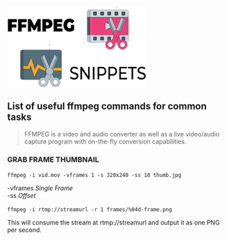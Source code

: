 ![FFmpeg Snippets](/FFMPEG-Snippets.png)

## List of useful ffmpeg commands for common tasks

> FFMPEG is a video and audio converter as well as a live video/audio capture program with on-the-fly conversion capabilities.

### GRAB FRAME THUMBNAIL    

  `ffmpeg -i vid.mov -vframes 1 -s 320x240 -ss 10 thumb.jpg`

  -vframes  *Single Frame*<br/>
  -ss       *Offset*

  `ffmpeg -i rtmp://streamurl -r 1 frames/%04d-frame.png`

  This will consume the stream at rtmp://streamurl and output it as one PNG per second.

